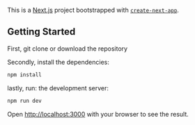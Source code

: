 
This is a [Next.js](https://nextjs.org/) project bootstrapped with [`create-next-app`](https://github.com/vercel/next.js/tree/canary/packages/create-next-app).

## Getting Started

First, git clone or download the repository

Secondly, install the dependencies:

```bash
npm install
```

lastly, run: the development server:

```bash
npm run dev
```
Open [http://localhost:3000](http://localhost:3000) with your browser to see the result.
